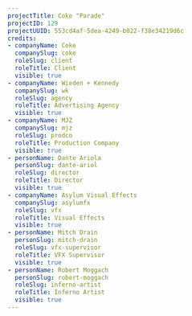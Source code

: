 ```yaml
---
projectTitle: Coke "Parade"
projectID: 129
projectUUID: 553cd4af-5dea-4249-b022-f38e34219d6c
credits:
- companyName: Coke
  companySlug: coke
  roleSlug: client
  roleTitle: Client
  visible: true
- companyName: Wieden + Kennedy
  companySlug: wk
  roleSlug: agency
  roleTitle: Advertising Agency
  visible: true
- companyName: MJZ
  companySlug: mjz
  roleSlug: prodco
  roleTitle: Production Company
  visible: true
- personName: Dante Ariola
  personSlug: dante-ariol
  roleSlug: director
  roleTitle: Director
  visible: true
- companyName: Asylum Visual Effects
  companySlug: asylumfx
  roleSlug: vfx
  roleTitle: Visual Effects
  visible: true
- personName: Mitch Drain
  personSlug: mitch-drain
  roleSlug: vfx-supervisor
  roleTitle: VFX Supervisor
  visible: true
- personName: Robert Moggach
  personSlug: robert-moggach
  roleSlug: inferno-artist
  roleTitle: Inferno Artist
  visible: true
---
```

